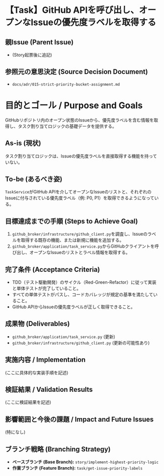 # 【Task】GitHub APIを呼び出し、オープンなIssueの優先度ラベルを取得する

## 親Issue (Parent Issue)
- (Story起票後に追記)

## 参照元の意思決定 (Source Decision Document)
- `docs/adr/015-strict-priority-bucket-assignment.md`

# 目的とゴール / Purpose and Goals
GitHubリポジトリ内のオープン状態のIssueから、優先度ラベルを含む情報を取得し、タスク割り当てロジックの基礎データを提供する。

## As-is (現状)
タスク割り当てロジックは、Issueの優先度ラベルを直接取得する機能を持っていない。

## To-be (あるべき姿)
`TaskService`がGitHub APIを介してオープンなIssueのリストと、それぞれのIssueに付与されている優先度ラベル（例: P0, P1）を取得できるようになっている。

## 目標達成までの手順 (Steps to Achieve Goal)
1. `github_broker/infrastructure/github_client.py`を調査し、Issueのラベルを取得する既存の機能、または新規に機能を追加する。
2. `github_broker/application/task_service.py`からGitHubクライアントを呼び出し、オープンなIssueのリストとラベル情報を取得する。

## 完了条件 (Acceptance Criteria)
- TDD（テスト駆動開発）のサイクル（Red-Green-Refactor）に従って実装と単体テストが完了していること。
- すべての単体テストがパスし、コードカバレッジが規定の基準を満たしていること。
- GitHub APIからIssueの優先度ラベルが正しく取得できること。

## 成果物 (Deliverables)
- `github_broker/application/task_service.py` (更新)
- `github_broker/infrastructure/github_client.py` (更新の可能性あり)

## 実施内容 / Implementation
(ここに具体的な実装手順を記述)

## 検証結果 / Validation Results
(ここに検証結果を記述)

## 影響範囲と今後の課題 / Impact and Future Issues
(特になし)

## ブランチ戦略 (Branching Strategy)
- **ベースブランチ (Base Branch):** `story/implement-highest-priority-logic`
- **作業ブランチ (Feature Branch):** `task/get-issue-priority-labels`
